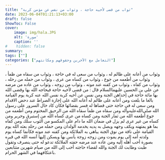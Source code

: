 ```yaml
---
title: "ثواب من قضى لأخيه حاجة ، وثواب من نفس عن مؤمن كربة"
date: 2023-06-04T01:21:13+03:00
draft: false
ShowToc: False
cover:
    image: img/hala.JPG
    alt: 'صورة'
    caption: ''
#    hidden: false
summary: 
tags: [""]
categories: ["التعامل مع الآخرين وحقوقهم ومكانتهم"]
---
```

وثواب من أعانه على ظالم له ، وثواب من سعى له في حاجة ، وثواب
من سقاه من ظمأ ، وثواب من أطعمه من جوع ، وثواب من كساه
من عرى ، وثواب من حمله من رحله ، وثواب من كفاه ، وثواب
من كفنه عند موته ، وثواب من زوجه ، وثواب من عاده من مرضه
 عن علي بن الحسين عليهما‌السلام قال : من قضى
لأخيه حاجة فيحاجه الله بها وقضى الله بها مائة حاجة في إحداهن الجنة
ومن نفس عن أخيه كربة نفس الله عنه كربة يوم القيامة بالغا ما بلغت
ومن أعانه على ظالم له أعانه الله على إجازة الصراط عند دحض الاقدام
ومن سعى له في حاجة حتى قضاها له فسر بقضائها فكان كاد خال السرور
على رسول الله صلى‌الله‌عليه‌وآله ومن سقاه من ظمأ سقاه الله من الرحيق المختوم
ومن أطعمه من جوع أطعمه الله من ثمار الجنة ومن كساه من عرى
كساه الله من إستبرق وحرير ومن كساه من غير عرى لم يزل في ضمان
الله ما دام على المكسو من الثوب سلك ومن كفاه بما هو يمتهنه ويكف
وجهه ويصل به يديه يخدمه الولدان ومن حمله من رحله بعثه الله يوم
القيامة على ناقة من نوق الجنة يباهي به الملائكة ومن كفنه عند موته
فكأنما كساه يوم ولدته أمه إلى يوم يموت ومن زوجه زوجة يأنس بها
ويسكن إليها آنسه الله في قبره بصورة أحب أهله إليه ومن عاده عند
مرضه حفته الملائكة تدعو له حتى ينصرف وتقول طبت وطابت لك الجنة
والله لقضاء حاجته أحب إلى الله من صيام شهرين متتابعين باعتكافهما في
الشهر الحرام.



